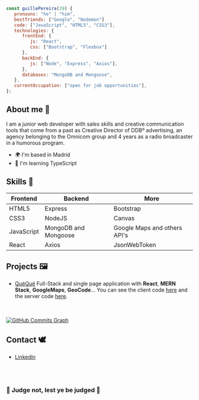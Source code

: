 ```javascript
const guillePereira(39) {
   pronouns: "he" | "him",
   bestfriends: ["Google", "Nodemon"]
   code: ["JavaScript", "HTML5", "CSS3"],
   technologies: {
      frontEnd: {
         js: "React",
         css: ["Bootstrap", "Flexbox"]
      },
      backEnd: {
         js: ["Node", "Express", "Axios"],
      },
      databases: "MongoDB and Mongoose",
   },
   currentOccupation: ["open for job opportunities"],
};
```

## About me :thought_balloon:	 
I am a junior web developer with sales skills and creative communication tools that come from a past as Creative Director of DDBº advertising, an agency belonging to the Omnicom group and 4 years as a radio broadcaster in a humorous program. 
* 🌍  I'm based in Madrid
* 🧠  I'm learning TypeScript


## Skills :art:

| Frontend| Backend| More|
| ----- | ---- | ----- |
| HTML5 | Express | Bootstrap |
| CSS3 | NodeJS|Canvas |
| JavaScript | MongoDB and Mongoose | Google Maps and others API's|
| React | Axios | JsonWebToken | 


## Projects :framed_picture:
- [QuéQué](https://queque.netlify.app/)
Full-Stack and single page application with **React**, **MERN Stack**, **GoogleMaps**, **GeoCode**...
You can see the client code [here](https://github.com/MartinLaGuardia/queque-client) and the server code [here](https://[github.com/sarapuertas/Mari-conApp-server](https://github.com/MartinLaGuardia/queque-server)).

<br></br>
<a href="http://www.github.com/martinlaguardia"><img src="https://activity-graph.herokuapp.com/graph?username=martinlaguardia&bg_color=1e3a8a&color=ffffff&line=14b8a6&point=ffffff&area_color=1e3a8a&area=true&hide_border=true&custom_title=GitHub%20Commits%20Graph" alt="GitHub Commits Graph" /></a>


## Contact :dove:
- [Linkedin](https://www.linkedin.com/in/guillermopereirasuarez)

<br></br>

### :tophat: Judge not, lest ye be judged :tophat:


